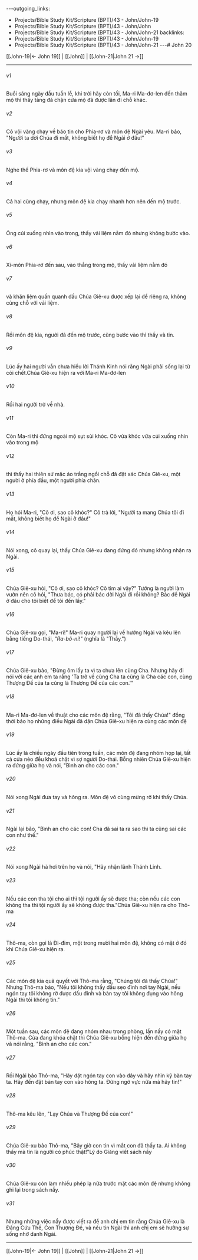 ---outgoing_links:
  - Projects/Bible Study Kit/Scripture (BPT)/43 - John/John-19
  - Projects/Bible Study Kit/Scripture (BPT)/43 - John/John
  - Projects/Bible Study Kit/Scripture (BPT)/43 - John/John-21
backlinks:
  - Projects/Bible Study Kit/Scripture (BPT)/43 - John/John-19
  - Projects/Bible Study Kit/Scripture (BPT)/43 - John/John-21
---# John 20

[[John-19|← John 19]] | [[John]] | [[John-21|John 21 →]]
***



###### v1 
Buổi sáng ngày đầu tuần lễ, khi trời hãy còn tối, Ma-ri Ma-đơ-len đến thăm mộ thì thấy tảng đá chận cửa mộ đã được lăn đi chỗ khác. 

###### v2 
Cô vội vàng chạy về báo tin cho Phia-rơ và môn đệ Ngài yêu. Ma-ri bảo, "Người ta dời Chúa đi mất, không biết họ để Ngài ở đâu!" 

###### v3 
Nghe thế Phia-rơ và môn đệ kia vội vàng chạy đến mộ. 

###### v4 
Cả hai cùng chạy, nhưng môn đệ kia chạy nhanh hơn nên đến mộ trước. 

###### v5 
Ông cúi xuống nhìn vào trong, thấy vải liệm nằm đó nhưng không bước vào. 

###### v6 
Xi-môn Phia-rơ đến sau, vào thẳng trong mộ, thấy vải liệm nằm đó 

###### v7 
và khăn liệm quấn quanh đầu Chúa Giê-xu được xếp lại để riêng ra, không cùng chỗ với vải liệm. 

###### v8 
Rồi môn đệ kia, người đã đến mộ trước, cũng bước vào thì thấy và tin. 

###### v9 
Lúc ấy hai người vẫn chưa hiểu lời Thánh Kinh nói rằng Ngài phải sống lại từ cõi chết.Chúa Giê-xu hiện ra với Ma-ri Ma-đơ-len 

###### v10 
Rồi hai người trở về nhà. 

###### v11 
Còn Ma-ri thì đứng ngoài mộ sụt sùi khóc. Cô vừa khóc vừa cúi xuống nhìn vào trong mộ 

###### v12 
thì thấy hai thiên sứ mặc áo trắng ngồi chỗ đã đặt xác Chúa Giê-xu, một người ở phía đầu, một người phía chân. 

###### v13 
Họ hỏi Ma-ri, "Cô ơi, sao cô khóc?" Cô trả lời, "Người ta mang Chúa tôi đi mất, không biết họ để Ngài ở đâu!" 

###### v14 
Nói xong, cô quay lại, thấy Chúa Giê-xu đang đứng đó nhưng không nhận ra Ngài. 

###### v15 
Chúa Giê-xu hỏi, "Cô ơi, sao cô khóc? Cô tìm ai vậy?" Tưởng là người làm vườn nên cô hỏi, "Thưa bác, có phải bác dời Ngài đi rồi không? Bác để Ngài ở đâu cho tôi biết để tôi đến lấy." 

###### v16 
Chúa Giê-xu gọi, "Ma-ri!" Ma-ri quay người lại về hướng Ngài và kêu lên bằng tiếng Do-thái, _"Ra-bô-ni!"_ (nghĩa là "Thầy.") 

###### v17 
Chúa Giê-xu bảo, "Đừng ôm lấy ta vì ta chưa lên cùng Cha. Nhưng hãy đi nói với các anh em ta rằng 'Ta trở về cùng Cha ta cũng là Cha các con, cùng Thượng Đế của ta cũng là Thượng Đế của các con.'" 

###### v18 
Ma-ri Ma-đơ-len về thuật cho các môn đệ rằng, "Tôi đã thấy Chúa!" đồng thời bảo họ những điều Ngài đã dặn.Chúa Giê-xu hiện ra cùng các môn đệ 

###### v19 
Lúc ấy là chiều ngày đầu tiên trong tuần, các môn đệ đang nhóm họp lại, tất cả cửa nẻo đều khoá chặt vì sợ người Do-thái. Bỗng nhiên Chúa Giê-xu hiện ra đứng giữa họ và nói, "Bình an cho các con." 

###### v20 
Nói xong Ngài đưa tay và hông ra. Môn đệ vô cùng mừng rỡ khi thấy Chúa. 

###### v21 
Ngài lại bảo, "Bình an cho các con! Cha đã sai ta ra sao thì ta cũng sai các con như thế." 

###### v22 
Nói xong Ngài hà hơi trên họ và nói, "Hãy nhận lãnh Thánh Linh. 

###### v23 
Nếu các con tha tội cho ai thì tội người ấy sẽ được tha; còn nếu các con không tha thì tội người ấy sẽ không được tha."Chúa Giê-xu hiện ra cho Thô-ma 

###### v24 
Thô-ma, còn gọi là Đi-đim, một trong mười hai môn đệ, không có mặt ở đó khi Chúa Giê-xu hiện ra. 

###### v25 
Các môn đệ kia quả quyết với Thô-ma rằng, "Chúng tôi đã thấy Chúa!" Nhưng Thô-ma bảo, "Nếu tôi không thấy dấu sẹo đinh nơi tay Ngài, nếu ngón tay tôi không rờ được dấu đinh và bàn tay tôi không đụng vào hông Ngài thì tôi không tin." 

###### v26 
Một tuần sau, các môn đệ đang nhóm nhau trong phòng, lần nầy có mặt Thô-ma. Cửa đang khóa chặt thì Chúa Giê-xu bỗng hiện đến đứng giữa họ và nói rằng, "Bình an cho các con." 

###### v27 
Rồi Ngài bảo Thô-ma, "Hãy đặt ngón tay con vào đây và hãy nhìn kỹ bàn tay ta. Hãy đến đặt bàn tay con vào hông ta. Đừng ngờ vực nữa mà hãy tin!" 

###### v28 
Thô-ma kêu lên, "Lạy Chúa và Thượng Đế của con!" 

###### v29 
Chúa Giê-xu bảo Thô-ma, "Bây giờ con tin vì mắt con đã thấy ta. Ai không thấy mà tin là người có phúc thật!"Lý do Giăng viết sách nầy 

###### v30 
Chúa Giê-xu còn làm nhiều phép lạ nữa trước mặt các môn đệ nhưng không ghi lại trong sách nầy. 

###### v31 
Nhưng những việc nầy được viết ra để anh chị em tin rằng Chúa Giê-xu là Đấng Cứu Thế, Con Thượng Đế, và nếu tin Ngài thì anh chị em sẽ hưởng sự sống nhờ danh Ngài.

***
[[John-19|← John 19]] | [[John]] | [[John-21|John 21 →]]
